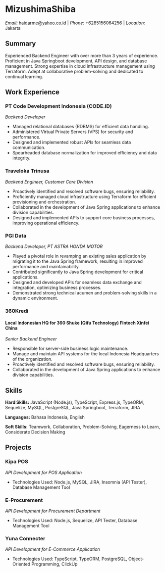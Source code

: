 # MizushimaShiba
*Email:* haidarme@yahoo.co.id | *Phone:* +6285156064256 | *Location:* Jakarta

## Summary

Experienced Backend Engineer with over more than 3 years of experience. Proficient in Java Springboot development, API design, and database management. Strong expertise in cloud infrastructure management using Terraform. Adept at collaborative problem-solving and dedicated to continual learning.

## Work Experience

### PT Code Development Indonesia (CODE.ID)
*Backend Developer*
- Managed relational databases (RDBMS) for efficient data handling.
- Administered Virtual Private Servers (VPS) for security and performance.
- Designed and implemented robust APIs for seamless data communication.
- Spearheaded database normalization for improved efficiency and data integrity.

### Traveloka Trinusa
*Backend Engineer, Customer Care Division*
- Proactively identified and resolved software bugs, ensuring reliability.
- Proficiently managed cloud infrastructure using Terraform for efficient provisioning and orchestration.
- Collaborated in the development of Java Spring applications to enhance division capabilities.
- Designed and implemented APIs to support core business processes, improving operational efficiency.

### PGI Data
*Backend Developer, PT ASTRA HONDA MOTOR*
- Played a pivotal role in revamping an existing sales application by migrating it to the Java Spring framework, resulting in improved performance and maintainability.
- Contributed significantly to Java Spring development for critical applications.
- Designed and developed APIs for seamless data exchange and integration, optimizing business processes.
- Demonstrated strong technical acumen and problem-solving skills in a dynamic environment.

### 360Kredi
#### Local Indonesian HQ for 360 Shuke (Qifu Technology) Fintech Xinfei China
*Senior Backend Engineer*
- Responsible for server-side business logic maintenance.
- Manage and maintain API systems for the local Indonesia Headquarters of the organization.
- Proactively identified and resolved software bugs, ensuring reliability.
- Collaborated in the development of Java Spring applications to enhance division capabilities.


## Skills

**Hard Skills:** JavaScript (Node.js), TypeScript, Express.js, TypeORM, Sequelize, MySQL, PostgreSQL, Java Springboot, Terraform, JIRA

**Languages:** Bahasa Indonesia, English

**Soft Skills:** Teamwork, Collaboration, Problem-Solving, Eagerness to Learn, Considerate Decision Making

## Projects

### Kipa POS
*API Development for POS Application*
- Technologies Used: Node.js, MySQL, JIRA, Insomnia (API Tester), Database Management Tool

### E-Procurement
*API Development for Procurement Department*
- Technologies Used: Node.js, Sequelize, API Tester, Database Management Tool

### Yuna Connecter
*API Development for E-Commerce Application*
- Technologies Used: TypeScript, TypeORM, PostgreSQL, Object-Oriented Programming, ClickUp

<!---
MizushimaShiba/MizushimaShiba is a ✨ special ✨ repository because its `README.md` (this file) appears on your GitHub profile.
You can click the Preview link to take a look at your changes.
--->
